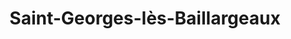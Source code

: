 ---
title: Saint-Georges-lès-Baillargeaux
url: /saint-georges-les-baillargeaux/
latitude: 46.671
longitude: 0.402
---